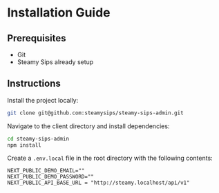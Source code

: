# Installation Guide


## Prerequisites

- Git
- Steamy Sips already setup

## Instructions

Install the project locally:

```bash
git clone git@github.com:steamysips/steamy-sips-admin.git
```

Navigate to the client directory and install dependencies:

```bash
cd steamy-sips-admin
npm install
```

Create a `.env.local` file in the root directory with the following contents:

```
NEXT_PUBLIC_DEMO_EMAIL=""
NEXT_PUBLIC_DEMO_PASSWORD=""
NEXT_PUBLIC_API_BASE_URL = "http://steamy.localhost/api/v1"
```